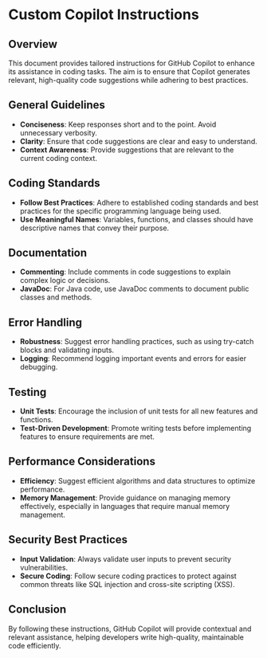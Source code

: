 # Custom Copilot Instructions

## Overview
This document provides tailored instructions for GitHub Copilot to enhance its assistance in coding tasks. The aim is to ensure that Copilot generates relevant, high-quality code suggestions while adhering to best practices.

## General Guidelines
- **Conciseness**: Keep responses short and to the point. Avoid unnecessary verbosity.
- **Clarity**: Ensure that code suggestions are clear and easy to understand.
- **Context Awareness**: Provide suggestions that are relevant to the current coding context.

## Coding Standards
- **Follow Best Practices**: Adhere to established coding standards and best practices for the specific programming language being used.
- **Use Meaningful Names**: Variables, functions, and classes should have descriptive names that convey their purpose.

## Documentation
- **Commenting**: Include comments in code suggestions to explain complex logic or decisions.
- **JavaDoc**: For Java code, use JavaDoc comments to document public classes and methods.

## Error Handling
- **Robustness**: Suggest error handling practices, such as using try-catch blocks and validating inputs.
- **Logging**: Recommend logging important events and errors for easier debugging.

## Testing
- **Unit Tests**: Encourage the inclusion of unit tests for all new features and functions.
- **Test-Driven Development**: Promote writing tests before implementing features to ensure requirements are met.

## Performance Considerations
- **Efficiency**: Suggest efficient algorithms and data structures to optimize performance.
- **Memory Management**: Provide guidance on managing memory effectively, especially in languages that require manual memory management.

## Security Best Practices
- **Input Validation**: Always validate user inputs to prevent security vulnerabilities.
- **Secure Coding**: Follow secure coding practices to protect against common threats like SQL injection and cross-site scripting (XSS).

## Conclusion
By following these instructions, GitHub Copilot will provide contextual and relevant assistance, helping developers write high-quality, maintainable code efficiently. 